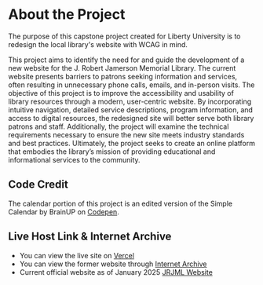 # About the Project
The purpose of this capstone project created for Liberty University is to redesign the local library's website with WCAG in mind. 

This project aims to identify the need for and guide the development of a new website for the J. Robert Jamerson Memorial Library. The current website presents barriers to patrons seeking information and services, often resulting in unnecessary phone calls, emails, and in-person visits. The objective of this project is to improve the accessibility and usability of library resources through a modern, user-centric website. By incorporating intuitive navigation, detailed service descriptions, program information, and access to digital resources, the redesigned site will better serve both library patrons and staff. Additionally, the project will examine the technical requirements necessary to ensure the new site meets industry standards and best practices. Ultimately, the project seeks to create an online platform that embodies the library’s mission of providing educational and informational services to the community.
<br>

## Code Credit
The calendar portion of this project is an edited version of the Simple Calendar by BrainUP on [Codepen](https://codepen.io/jpag82/pen/Nazayx). 
<br>

## Live Host Link & Internet Archive
- You can view the live site on [Vercel](https://capstone-project-jrjml.vercel.app/)
- You can view the former website through [Internet Archive](https://web.archive.org/web/20230811093316/https://www.jrjml.org/)
- Current official website as of January 2025 [JRJML Website](https://www.jrjml.org/?doing_wp_cron=1747665811.5609760284423828125000)

